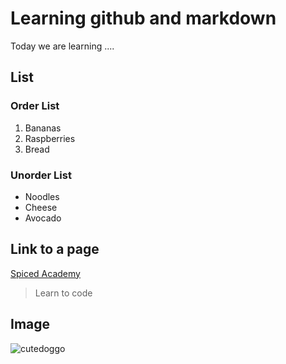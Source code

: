 # Learning github and markdown

Today we are learning ....

## List

### Order List

1. Bananas
2. Raspberries
3. Bread

### Unorder List

- Noodles
- Cheese
- Avocado

## Link to a page
[Spiced Academy](https://www.spiced-academy.com/de)

>Learn to code

## Image
![cutedoggo](https://fiverr-res.cloudinary.com/images/t_main1,q_auto,f_auto/gigs/115036762/original/3bc7660eabcd57d9dffefecf60e82262e962338b/give-you-10-photos-of-cute-doggos.jpg)
